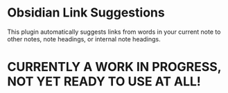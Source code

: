 # Obsidian Link Suggestions

This plugin automatically suggests links from words in your current note to other notes, note headings, or internal note headings.

# CURRENTLY A WORK IN PROGRESS, NOT YET READY TO USE AT ALL!

